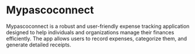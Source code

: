 # Mypascoconnect
Mypascoconnect is a robust and user-friendly expense tracking application designed to help individuals and organizations manage their finances efficiently. The app allows users to record expenses, categorize them, and generate detailed receipts. 
